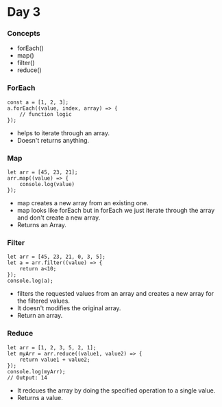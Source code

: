 # Day 3

### Concepts

- forEach()
- map()
- filter()
- reduce()

### ForEach

```
const a = [1, 2, 3];
a.forEach((value, index, array) => {
    // function logic
});
```
- helps to iterate through an array.
- Doesn't returns anything.


### Map

```
let arr = [45, 23, 21];
arr.map((value) => {
    console.log(value)
});
```

- map creates a new array from an existing one.
- map looks like forEach but in forEach we just iterate through the array and don't create a new array.
- Returns an Array.

### Filter

```
let arr = [45, 23, 21, 0, 3, 5];
let a = arr.filter((value) => {
    return a<10;
});
console.log(a);
```

- filters the requested values from an array and creates a new array for the filtered values.
- It doesn't modifies the original array.
- Return an array.

### Reduce

```
let arr = [1, 2, 3, 5, 2, 1];
let myArr = arr.reduce((value1, value2) => {
    return value1 + value2;
});
console.log(myArr);
// Output: 14 
```

- It redcues the array by doing the specified operation to a single value.
- Returns a value.